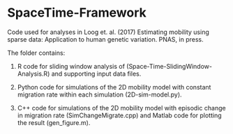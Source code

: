 # SpaceTime-Framework
Code used for analyses in Loog et. al. (2017) Estimating mobility using sparse data: Application to  human genetic variation. PNAS, in press.

The folder contains:

1. R code for sliding window analysis of  (Space-Time-SlidingWindow-Analysis.R) and supporting input data files.

2. Python code for simulations of the 2D mobility model with constant migration rate within each simulation (2D-sim-model.py).

3. C++ code for simulations of the 2D mobility model with episodic change in migration rate (SimChangeMigrate.cpp) and Matlab code for plotting the result (gen_figure.m).

